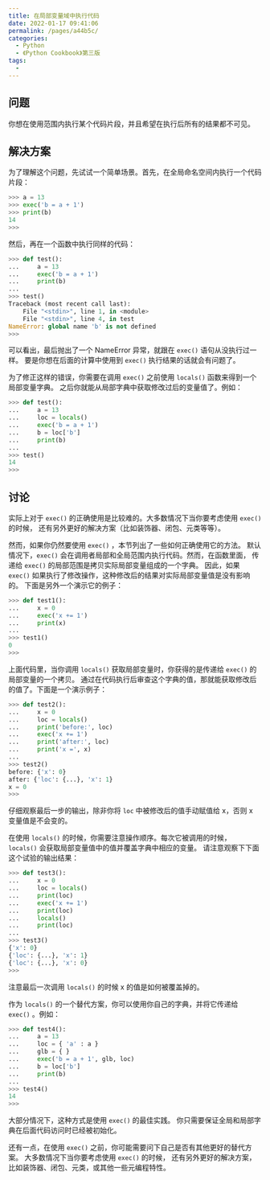 ```yaml
---
title: 在局部变量域中执行代码
date: 2022-01-17 09:41:06
permalink: /pages/a44b5c/
categories:
  - Python
  - 《Python Cookbook》第三版
tags:
  -
---
```


## 问题

你想在使用范围内执行某个代码片段，并且希望在执行后所有的结果都不可见。

## 解决方案

为了理解这个问题，先试试一个简单场景。首先，在全局命名空间内执行一个代码片段：

```python
>>> a = 13
>>> exec('b = a + 1')
>>> print(b)
14
>>>
```

然后，再在一个函数中执行同样的代码：

```python
>>> def test():
...     a = 13
...     exec('b = a + 1')
...     print(b)
...
>>> test()
Traceback (most recent call last):
    File "<stdin>", line 1, in <module>
    File "<stdin>", line 4, in test
NameError: global name 'b' is not defined
>>>
```

可以看出，最后抛出了一个 NameError 异常，就跟在 `exec()` 语句从没执行过一样。 要是你想在后面的计算中使用到 `exec()` 执行结果的话就会有问题了。

为了修正这样的错误，你需要在调用 `exec()` 之前使用 `locals()` 函数来得到一个局部变量字典。 之后你就能从局部字典中获取修改过后的变量值了。例如：

```python
>>> def test():
...     a = 13
...     loc = locals()
...     exec('b = a + 1')
...     b = loc['b']
...     print(b)
...
>>> test()
14
>>>
```

## 讨论

实际上对于 `exec()` 的正确使用是比较难的。大多数情况下当你要考虑使用 `exec()` 的时候， 还有另外更好的解决方案（比如装饰器、闭包、元类等等）。

然而，如果你仍然要使用 `exec()` ，本节列出了一些如何正确使用它的方法。 默认情况下，`exec()` 会在调用者局部和全局范围内执行代码。然而，在函数里面， 传递给 `exec()` 的局部范围是拷贝实际局部变量组成的一个字典。 因此，如果 `exec()` 如果执行了修改操作，这种修改后的结果对实际局部变量值是没有影响的。 下面是另外一个演示它的例子：

```python
>>> def test1():
...     x = 0
...     exec('x += 1')
...     print(x)
...
>>> test1()
0
>>>
```

上面代码里，当你调用 `locals()` 获取局部变量时，你获得的是传递给 `exec()` 的局部变量的一个拷贝。 通过在代码执行后审查这个字典的值，那就能获取修改后的值了。下面是一个演示例子：

```python
>>> def test2():
...     x = 0
...     loc = locals()
...     print('before:', loc)
...     exec('x += 1')
...     print('after:', loc)
...     print('x =', x)
...
>>> test2()
before: {'x': 0}
after: {'loc': {...}, 'x': 1}
x = 0
>>>
```

仔细观察最后一步的输出，除非你将 `loc` 中被修改后的值手动赋值给 x，否则 x 变量值是不会变的。

在使用 `locals()` 的时候，你需要注意操作顺序。每次它被调用的时候， `locals()` 会获取局部变量值中的值并覆盖字典中相应的变量。 请注意观察下下面这个试验的输出结果：

```python
>>> def test3():
...     x = 0
...     loc = locals()
...     print(loc)
...     exec('x += 1')
...     print(loc)
...     locals()
...     print(loc)
...
>>> test3()
{'x': 0}
{'loc': {...}, 'x': 1}
{'loc': {...}, 'x': 0}
>>>
```

注意最后一次调用 `locals()` 的时候 x 的值是如何被覆盖掉的。

作为 `locals()` 的一个替代方案，你可以使用你自己的字典，并将它传递给 `exec()` 。例如：

```python
>>> def test4():
...     a = 13
...     loc = { 'a' : a }
...     glb = { }
...     exec('b = a + 1', glb, loc)
...     b = loc['b']
...     print(b)
...
>>> test4()
14
>>>
```

大部分情况下，这种方式是使用 `exec()` 的最佳实践。 你只需要保证全局和局部字典在后面代码访问时已经被初始化。

还有一点，在使用 `exec()` 之前，你可能需要问下自己是否有其他更好的替代方案。 大多数情况下当你要考虑使用 `exec()` 的时候， 还有另外更好的解决方案，比如装饰器、闭包、元类，或其他一些元编程特性。
